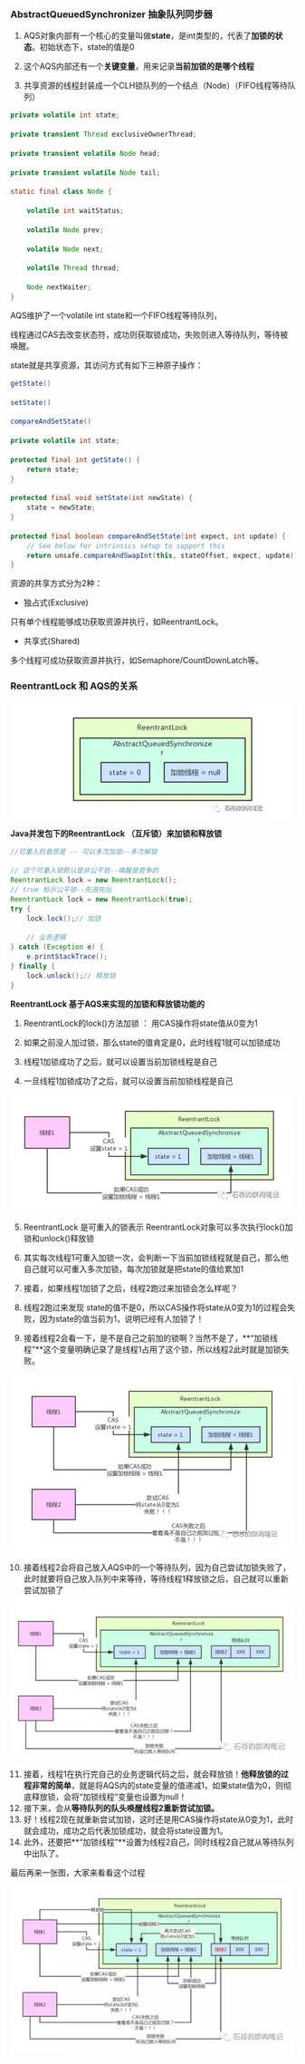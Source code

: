 ### AbstractQueuedSynchronizer 抽象队列同步器

1. AQS对象内部有一个核心的变量叫做**state**，是int类型的，代表了**加锁的状态**。初始状态下，state的值是0 

2. 这个AQS内部还有一个**关键变量**，用来记录**当前加锁的是哪个线程** 
3. 共享资源的线程封装成一个CLH锁队列的一个结点（Node）（FIFO线程等待队列）

```java
private volatile int state;

private transient Thread exclusiveOwnerThread;

private transient volatile Node head;

private transient volatile Node tail;

static final class Node {
    
    volatile int waitStatus;

    volatile Node prev;

    volatile Node next;

    volatile Thread thread;

    Node nextWaiter;
}
```



AQS维护了一个volatile int state和一个FIFO线程等待队列，

线程通过CAS去改变状态符，成功则获取锁成功，失败则进入等待队列，等待被唤醒。

state就是共享资源，其访问方式有如下三种原子操作：

```java
getState()
    
setState()
    
compareAndSetState()
    
private volatile int state;

protected final int getState() {
    return state;
}

protected final void setState(int newState) {
    state = newState;
}

protected final boolean compareAndSetState(int expect, int update) {
    // See below for intrinsics setup to support this
    return unsafe.compareAndSwapInt(this, stateOffset, expect, update);
}
```



资源的共享方式分为2种：

- 独占式(Exclusive)

只有单个线程能够成功获取资源并执行，如ReentrantLock。

- 共享式(Shared)

多个线程可成功获取资源并执行，如Semaphore/CountDownLatch等。



###  ReentrantLock  和 AQS的关系

![](img\20200601.jpg)



 **Java并发包下的ReentrantLock （互斥锁）来加锁和释放锁** 

```java
//可重入的意思是 -- 可以多次加锁--多次解锁 

// 这个可重入锁默认是非公平锁--唤醒是竞争的
ReentrantLock lock = new ReentrantLock();
// true 标示公平锁--先进先出
ReentrantLock lock = new ReentrantLock(true);
try {
    lock.lock();// 加锁
    
    // 业务逻辑
} catch (Exception e) {
    e.printStackTrace();
} finally {
    lock.unlock();// 释放锁
}

```



**ReentrantLock 基于AQS来实现的加锁和释放锁功能的**

1. ReentrantLock的lock()方法加锁 ： 用CAS操作将state值从0变为1

2. 如果之前没人加过锁，那么state的值肯定是0，此时线程1就可以加锁成功

3. 线程1加锁成功了之后，就可以设置当前加锁线程是自己 

4. 一旦线程1加锁成功了之后，就可以设置当前加锁线程是自己 

![](img\20200602.jpg)

5. ReentrantLock  是可重入的锁表示 ReentrantLock对象可以多次执行lock()加锁和unlock()释放锁

6. 其实每次线程1可重入加锁一次，会判断一下当前加锁线程就是自己，那么他自己就可以可重入多次加锁，每次加锁就是把state的值给累加1 

7. 接着，如果线程1加锁了之后，线程2跑过来加锁会怎么样呢？ 

8.  线程2跑过来发现 state的值不是0，所以CAS操作将state从0变为1的过程会失败，因为state的值当前为1，说明已经有人加锁了！ 

9.  接着线程2会看一下，是不是自己之前加的锁啊？当然不是了，**“加锁线程”**这个变量明确记录了是线程1占用了这个锁，所以线程2此时就是加锁失败。 

   

   ![](img\20200603.jpg)

   

10.   接着线程2会将自己放入AQS中的一个等待队列，因为自己尝试加锁失败了，此时就要将自己放入队列中来等待，等待线程1释放锁之后，自己就可以重新尝试加锁了 

![](img\20200604.jpg)

11.  接着，线程1在执行完自己的业务逻辑代码之后，就会释放锁！**他释放锁的过程非常的简单**，就是将AQS内的state变量的值递减1，如果state值为0，则彻底释放锁，会将“加锁线程”变量也设置为null！ 
12. 接下来，会从**等待队列的队头唤醒线程2重新尝试加锁。**
13. 好！线程2现在就重新尝试加锁，这时还是用CAS操作将state从0变为1，此时就会成功，成功之后代表加锁成功，就会将state设置为1。
14. 此外，还要把**“加锁线程”**设置为线程2自己，同时线程2自己就从等待队列中出队了。

 最后再来一张图，大家来看看这个过程 

![](img\20200605.jpg)















